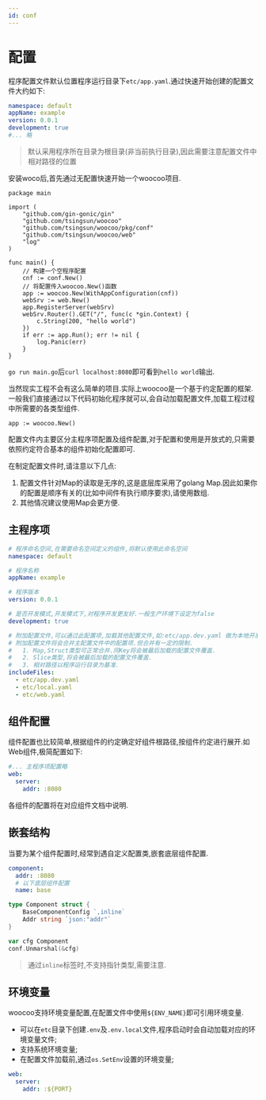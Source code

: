 ```yaml
---
id: conf
---
```

# 配置

程序配置文件默认位置程序运行目录下`etc/app.yaml`.通过快速开始创建的配置文件大约如下:

```yaml
namespace: default
appName: example
version: 0.0.1
development: true
#... 略
```

>  默认采用程序所在目录为根目录(非当前执行目录),因此需要注意配置文件中相对路径的位置

安装woco后,首先通过无配置快速开始一个woocoo项目.

```
package main

import (
	"github.com/gin-gonic/gin"
	"github.com/tsingsun/woocoo"
	"github.com/tsingsun/woocoo/pkg/conf"
	"github.com/tsingsun/woocoo/web"
	"log"
)

func main() {
	// 构建一个空程序配置
	cnf := conf.New()
	// 将配置传入woocoo.New()函数
	app := woocoo.New(WithAppConfiguration(cnf))
	webSrv := web.New()
	app.RegisterServer(webSrv)
	webSrv.Router().GET("/", func(c *gin.Context) {
		c.String(200, "hello world")
	})
	if err := app.Run(); err != nil {
		log.Panic(err)
	}
}    
```

`go run main.go`后`curl localhost:8080`即可看到`hello world`输出.

当然现实工程不会有这么简单的项目.实际上woocoo是一个基于约定配置的框架.
一般我们直接通过以下代码初始化程序就可以,会自动加载配置文件,加载工程过程中所需要的各类型组件.

```
app := woocoo.New()
```

配置文件内主要区分主程序项配置及组件配置,对于配置和使用是开放式的,只需要依照约定符合基本的组件初始化配置即可.

在制定配置文件时,请注意以下几点:

1. 配置文件针对Map的读取是无序的,这是底层库采用了golang Map.因此如果你的配置是顺序有关的(比如中间件有执行顺序要求),请使用数组.
2. 其他情况建议使用Map会更方便.

## 主程序项

```yaml
# 程序命名空间,在需要命名空间定义的组件,将默认使用此命名空间
namespace: default

# 程序名称
appName: example

# 程序版本
version: 0.0.1

# 是否开发模式,开发模式下,对程序开发更友好.一般生产环境下设定为false
development: true

# 附加配置文件,可以通过此配置项,加载其他配置文件,如:etc/app.dev.yaml 做为本地开发配置文件.
# 附加配置文件将会合并主配置文件中的配置项.但合并有一定的限制.
#   1. Map,Struct类型可正常合并.同Key将会被最后加载的配置文件覆盖.
#   2. Slice类型,将会被最后加载的配置文件覆盖.
#   3. 相对路径以程序运行目录为基准.
includeFiles:
  - etc/app.dev.yaml
  - etc/local.yaml
  - etc/web.yaml
```

## 组件配置

组件配置也比较简单,根据组件的约定确定好组件根路径,按组件约定进行展开.如Web组件,极简配置如下:

```yaml
#... 主程序项配置略
web:
  server:
    addr: :8080
```

各组件的配置将在对应组件文档中说明.

##  嵌套结构

当要为某个组件配置时,经常到遇自定义配置类,嵌套底层组件配置.

```yaml
component:
  addr: :8080
  # 以下底层组件配置
  name: base  
```

```go
type Component struct {
    BaseComponentConfig `,inline`
    Addr string `json:"addr"`
}

var cfg Component
conf.Unmarshal(&cfg)
```
> 通过`inline`标签时,不支持指针类型,需要注意.

## 环境变量

woocoo支持环境变量配置,在配置文件中使用`${ENV_NAME}`即可引用环境变量.

- 可以在`etc`目录下创建`.env`及`.env.local`文件,程序启动时会自动加载对应的环境变量文件;
- 支持系统环境变量;
- 在配置文件加载前,通过`os.SetEnv`设置的环境变量;

```yaml
web:
  server:
    addr: :${PORT}
```
